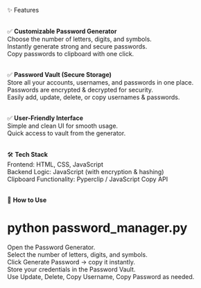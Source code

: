 ✨ Features <br><br>

✅ **Customizable Password Generator** <br>
Choose the number of letters, digits, and symbols. <br>
Instantly generate strong and secure passwords. <br>
Copy passwords to clipboard with one click. <br><br>

✅ **Password Vault (Secure Storage)** <br>
Store all your accounts, usernames, and passwords in one place. <br>
Passwords are encrypted & decrypted for security. <br>
Easily add, update, delete, or copy usernames & passwords. <br><br>

✅ **User-Friendly Interface** <br>
Simple and clean UI for smooth usage. <br>
Quick access to vault from the generator. <br><br>

🛠️ **Tech Stack** <br>
Frontend: HTML, CSS, JavaScript <br>
Backend Logic: JavaScript (with encryption & hashing) <br>
Clipboard Functionality: Pyperclip / JavaScript Copy API <br><br>

🚀 **How to Use** <br>
# python password_manager.py
Open the Password Generator. <br>
Select the number of letters, digits, and symbols. <br>
Click Generate Password → copy it instantly. <br>
Store your credentials in the Password Vault. <br>
Use Update, Delete, Copy Username, Copy Password as needed. <br>

